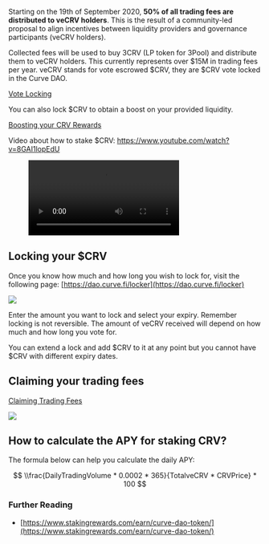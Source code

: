 Starting on the 19th of September 2020, **50% of all trading fees are distributed to veCRV holders**. This is the result of a community-led proposal to align incentives between liquidity providers and governance participants (veCRV holders).

Collected fees will be used to buy 3CRV (LP token for 3Pool) and distribute them to veCRV holders. This currently represents over $15M in trading fees per year. veCRV stands for vote escrowed $CRV, they are $CRV vote locked in the Curve DAO.

[Vote Locking](../governance/vote-locking-boost.md)

You can also lock $CRV to obtain a boost on your provided liquidity.

[Boosting your CRV Rewards](../reward-gauges/boosting-your-crv-rewards.md)

Video about how to stake $CRV: https://www.youtube.com/watch?v=8GAI1lopEdU

<figure class="video_container">
  <video controls="true" allowfullscreen="true">
    <source src="https://storage.googleapis.com/curvedocs/staking-crv.mp4" type="video/mp4">
  </video>
</figure>

## **Locking your $CRV**

Once you know how much and how long you wish to lock for, visit the following page: [https://dao.curve.fi/locker](https://dao.curve.fi/locker)​

![](https://2254922201-files.gitbook.io/~/files/v0/b/gitbook-legacy-files/o/assets%2F-MFA0rQI3SzfbVFgp3Ic%2F-MFw5TRvfmVRhy6M2vA0%2F-MFwBH-2tIa-f8oEODRQ%2Fimage.png?alt=media&token=9d7166c8-4231-4996-8fe2-27c0f7f4ae66)

Enter the amount you want to lock and select your expiry. Remember locking is not reversible. The amount of veCRV received will depend on how much and how long you vote for.

You can extend a lock and add $CRV to it at any point but you cannot have $CRV with different expiry dates.

## **Claiming your trading fees**

[Claiming Trading Fees](../crv-token/claiming-trading-fees.md)

![](https://2254922201-files.gitbook.io/~/files/v0/b/gitbook-legacy-files/o/assets%2F-MFA0rQI3SzfbVFgp3Ic%2F-MHMEZ_EA6LeyKGdO6S2%2F-MHMEeq-BmYkxTrGtMfS%2Fimage.png?alt=media&token=77601d64-3bd2-487b-a338-0a96271a358f)

## **How to calculate the APY for staking CRV?**

The formula below can help you calculate the daily APY:

$$
\\frac{DailyTradingVolume * 0.0002 * 365}{TotalveCRV * CRVPrice} * 100
$$

### **Further Reading**

*   ​[https://www.stakingrewards.com/earn/curve-dao-token/](https://www.stakingrewards.com/earn/curve-dao-token/)​
